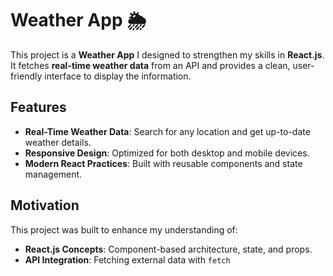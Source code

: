 # Weather App 🌦️

This project is a **Weather App** I designed to strengthen my skills in **React.js**. It fetches **real-time weather data** from an API and provides a clean, user-friendly interface to display the information.

## Features
- **Real-Time Weather Data**: Search for any location and get up-to-date weather details.
- **Responsive Design**: Optimized for both desktop and mobile devices.
- **Modern React Practices**: Built with reusable components and state management.

## Motivation
This project was built to enhance my understanding of:
- **React.js Concepts**: Component-based architecture, state, and props.
- **API Integration**: Fetching external data with `fetch`
